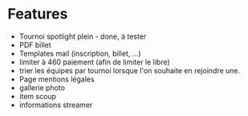 # Features

- Tournoi spotlight plein - done, à tester
- PDF billet
- Templates mail (inscription, billet, ...)
- limiter à 460 paiement (afin de limiter le libre)
- trier les équipes par tournoi lorsque l'on souhaite en rejoindre une.
- Page mentions légales
- gallerie photo
- item scoup
- informations streamer